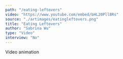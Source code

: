 ```yaml
---
path: "/eating-leftovers"
video: "https://www.youtube.com/embed/bHL20Pll8Rs"
source: "./artimages/eatingleftovers.png"
title: "Eating Leftovers"
author: "Sabrina Wu"
type: "Video"
interview: "No"
---
```


Video animation 

